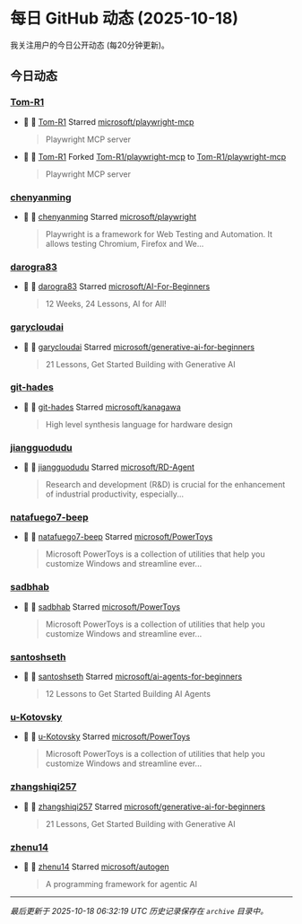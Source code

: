 # 每日 GitHub 动态 (2025-10-18)

我关注用户的今日公开动态 (每20分钟更新)。

## 今日动态

### [Tom-R1](https://github.com/Tom-R1)
- 🌟 👤 [Tom-R1](https://github.com/Tom-R1) Starred [microsoft/playwright-mcp](https://github.com/microsoft/playwright-mcp)
  > Playwright MCP server
- 🍴 👤 [Tom-R1](https://github.com/Tom-R1) Forked [Tom-R1/playwright-mcp](https://github.com/Tom-R1/playwright-mcp) to [Tom-R1/playwright-mcp](https://github.com/Tom-R1/playwright-mcp)
  > Playwright MCP server

### [chenyanming](https://github.com/chenyanming)
- 🌟 👤 [chenyanming](https://github.com/chenyanming) Starred [microsoft/playwright](https://github.com/microsoft/playwright)
  > Playwright is a framework for Web Testing and Automation. It allows testing Chromium, Firefox and We...

### [darogra83](https://github.com/darogra83)
- 🌟 👤 [darogra83](https://github.com/darogra83) Starred [microsoft/AI-For-Beginners](https://github.com/microsoft/AI-For-Beginners)
  > 12 Weeks, 24 Lessons, AI for All!

### [garycloudai](https://github.com/garycloudai)
- 🌟 👤 [garycloudai](https://github.com/garycloudai) Starred [microsoft/generative-ai-for-beginners](https://github.com/microsoft/generative-ai-for-beginners)
  > 21 Lessons, Get Started Building with Generative AI 

### [git-hades](https://github.com/git-hades)
- 🌟 👤 [git-hades](https://github.com/git-hades) Starred [microsoft/kanagawa](https://github.com/microsoft/kanagawa)
  > High level synthesis language for hardware design

### [jiangguodudu](https://github.com/jiangguodudu)
- 🌟 👤 [jiangguodudu](https://github.com/jiangguodudu) Starred [microsoft/RD-Agent](https://github.com/microsoft/RD-Agent)
  > Research and development (R&D) is crucial for the enhancement of industrial productivity, especially...

### [natafuego7-beep](https://github.com/natafuego7-beep)
- 🌟 👤 [natafuego7-beep](https://github.com/natafuego7-beep) Starred [microsoft/PowerToys](https://github.com/microsoft/PowerToys)
  > Microsoft PowerToys is a collection of utilities that help you customize Windows and streamline ever...

### [sadbhab](https://github.com/sadbhab)
- 🌟 👤 [sadbhab](https://github.com/sadbhab) Starred [microsoft/PowerToys](https://github.com/microsoft/PowerToys)
  > Microsoft PowerToys is a collection of utilities that help you customize Windows and streamline ever...

### [santoshseth](https://github.com/santoshseth)
- 🌟 👤 [santoshseth](https://github.com/santoshseth) Starred [microsoft/ai-agents-for-beginners](https://github.com/microsoft/ai-agents-for-beginners)
  > 12 Lessons to Get Started Building AI Agents

### [u-Kotovsky](https://github.com/u-Kotovsky)
- 🌟 👤 [u-Kotovsky](https://github.com/u-Kotovsky) Starred [microsoft/PowerToys](https://github.com/microsoft/PowerToys)
  > Microsoft PowerToys is a collection of utilities that help you customize Windows and streamline ever...

### [zhangshiqi257](https://github.com/zhangshiqi257)
- 🌟 👤 [zhangshiqi257](https://github.com/zhangshiqi257) Starred [microsoft/generative-ai-for-beginners](https://github.com/microsoft/generative-ai-for-beginners)
  > 21 Lessons, Get Started Building with Generative AI 

### [zhenu14](https://github.com/zhenu14)
- 🌟 👤 [zhenu14](https://github.com/zhenu14) Starred [microsoft/autogen](https://github.com/microsoft/autogen)
  > A programming framework for agentic AI


---
*最后更新于 2025-10-18 06:32:19 UTC*
*历史记录保存在 `archive` 目录中。*
